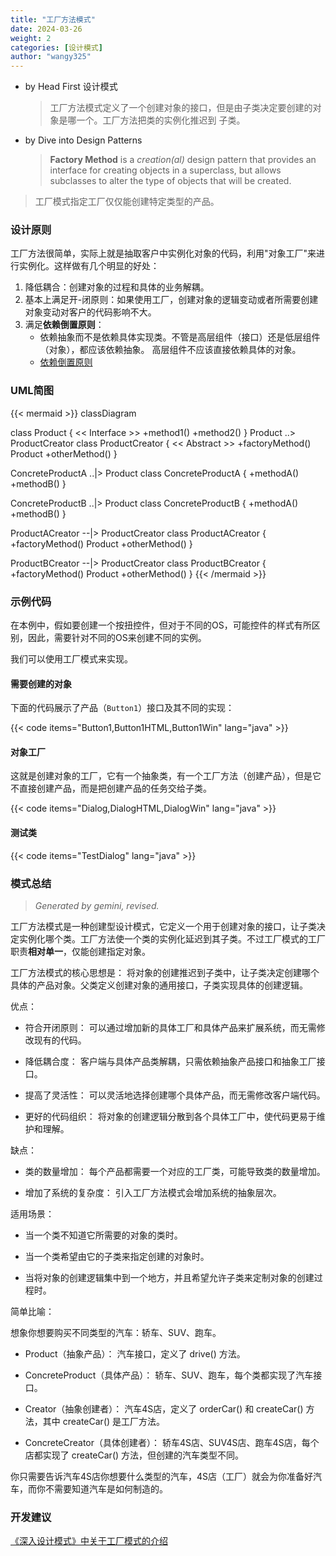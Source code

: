 ```yaml
---
title: "工厂方法模式"
date: 2024-03-26
weight: 2
categories: [设计模式]
author: "wangy325"
---
```



- by Head First 设计模式
  > 工厂方法模式定义了一个创建对象的接口，但是由子类决定要创建的对象是哪一个。工厂方法把类的实例化推迟到
  > 子类。

- by Dive into Design Patterns
  > **Factory Method** is a *creation(al)* design pattern that provides an interface for creating
  > objects in a superclass, but allows subclasses to alter the type of objects that will be
  > created.

> 工厂模式指定工厂仅仅能创建特定类型的产品。

<!--more-->

### 设计原则

工厂方法很简单，实际上就是抽取客户中实例化对象的代码，利用"对象工厂"来进行实例化。这样做有几个明显的好处：

1. 降低耦合：创建对象的过程和具体的业务解耦。
2. 基本上满足开-闭原则：如果使用工厂，创建对象的逻辑变动或者所需要创建对象变动对客户的代码影响不大。
3. 满足**依赖倒置原则**：
   - 依赖抽象而不是依赖具体实现类。不管是高层组件（接口）还是低层组件（对象），都应该依赖抽象。
      高层组件不应该直接依赖具体的对象。
   - [依赖倒置原则](https://zh.wikipedia.org/zh-cn/%E4%BE%9D%E8%B5%96%E5%8F%8D%E8%BD%AC%E5%8E%9F%E5%88%99)

### UML简图

{{< mermaid >}}
classDiagram

class Product {
  << Interface >>
  +method1()
  +method2()
}
Product ..> ProductCreator
class ProductCreator {
  << Abstract >>
  +factoryMethod() Product
  +otherMethod()
}

ConcreteProductA ..|> Product
class ConcreteProductA {
  +methodA()
  +methodB()
}

ConcreteProductB ..|> Product
class ConcreteProductB {
  +methodA()
  +methodB()
}

ProductACreator --|> ProductCreator
class ProductACreator {
  +factoryMethod() Product
  +otherMethod()
}

ProductBCreator --|> ProductCreator
class ProductBCreator {
  +factoryMethod() Product
  +otherMethod()
}
{{< /mermaid >}}

### 示例代码

在本例中，假如要创建一个按扭控件，但对于不同的OS，可能控件的样式有所区别，因此，需要针对不同的OS来创建不同的实例。

我们可以使用工厂模式来实现。

#### 需要创建的对象

下面的代码展示了产品（`Button1`）接口及其不同的实现：

{{< code items="Button1,Button1HTML,Button1Win" lang="java" >}}

#### 对象工厂

这就是创建对象的工厂，它有一个抽象类，有一个工厂方法（创建产品），但是它不直接创建产品，而是把创建产品的任务交给子类。

{{< code items="Dialog,DialogHTML,DialogWin" lang="java" >}}

#### 测试类

{{< code items="TestDialog" lang="java" >}}

### 模式总结

>*Generated by gemini, revised.*

工厂方法模式是一种创建型设计模式，它定义一个用于创建对象的接口，让子类决定实例化哪个类。工厂方法使一个类的实例化延迟到其子类。不过工厂模式的工厂职责**相对单一**，仅能创建指定对象。

工厂方法模式的核心思想是： 将对象的创建推迟到子类中，让子类决定创建哪个具体的产品对象。父类定义创建对象的通用接口，子类实现具体的创建逻辑。

优点：

- 符合开闭原则： 可以通过增加新的具体工厂和具体产品来扩展系统，而无需修改现有的代码。

- 降低耦合度： 客户端与具体产品类解耦，只需依赖抽象产品接口和抽象工厂接口。

- 提高了灵活性： 可以灵活地选择创建哪个具体产品，而无需修改客户端代码。

- 更好的代码组织： 将对象的创建逻辑分散到各个具体工厂中，使代码更易于维护和理解。

缺点：

- 类的数量增加： 每个产品都需要一个对应的工厂类，可能导致类的数量增加。

- 增加了系统的复杂度： 引入工厂方法模式会增加系统的抽象层次。

适用场景：

- 当一个类不知道它所需要的对象的类时。

- 当一个类希望由它的子类来指定创建的对象时。

- 当将对象的创建逻辑集中到一个地方，并且希望允许子类来定制对象的创建过程时。

简单比喻：

想象你想要购买不同类型的汽车：轿车、SUV、跑车。

- Product（抽象产品）： 汽车接口，定义了 drive() 方法。

- ConcreteProduct（具体产品）： 轿车、SUV、跑车，每个类都实现了汽车接口。

- Creator（抽象创建者）： 汽车4S店，定义了 orderCar() 和 createCar() 方法，其中 createCar() 是工厂方法。

- ConcreteCreator（具体创建者）： 轿车4S店、SUV4S店、跑车4S店，每个店都实现了 createCar() 方法，但创建的汽车类型不同。

你只需要告诉汽车4S店你想要什么类型的汽车，4S店（工厂）就会为你准备好汽车，而你不需要知道汽车是如何制造的。

### 开发建议

[《深入设计模式》中关于工厂模式的介绍](https://refactoringguru.cn/design-patterns/factory-method)
